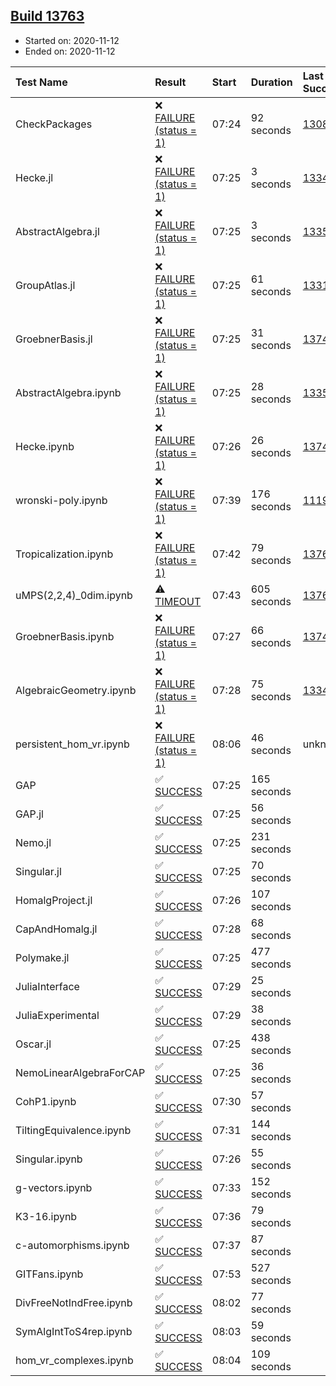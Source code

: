 ## [Build 13763](https://oscarci.mathematik.uni-kl.de/job/oscar/13763/)

* Started on: 2020-11-12
* Ended on: 2020-11-12

| Test Name    | Result | Start | Duration | Last Success | First Failure |
|:-------------|:-------|:------|:---------|:-------------|:--------------|
| CheckPackages | ❌ [FAILURE (status = 1)](https://oscarci.mathematik.uni-kl.de/job/oscar/13763/artifact/logs/build-13763/CheckPackages.log) | 07:24 | 92 seconds | [13085](https://oscarci.mathematik.uni-kl.de/job/oscar/13085/) | [13086](https://oscarci.mathematik.uni-kl.de/job/oscar/13086/) |
| Hecke.jl | ❌ [FAILURE (status = 1)](https://oscarci.mathematik.uni-kl.de/job/oscar/13763/artifact/logs/build-13763/Hecke.jl.log) | 07:25 | 3 seconds | [13341](https://oscarci.mathematik.uni-kl.de/job/oscar/13341/) | [13342](https://oscarci.mathematik.uni-kl.de/job/oscar/13342/) |
| AbstractAlgebra.jl | ❌ [FAILURE (status = 1)](https://oscarci.mathematik.uni-kl.de/job/oscar/13763/artifact/logs/build-13763/AbstractAlgebra.jl.log) | 07:25 | 3 seconds | [13355](https://oscarci.mathematik.uni-kl.de/job/oscar/13355/) | [13356](https://oscarci.mathematik.uni-kl.de/job/oscar/13356/) |
| GroupAtlas.jl | ❌ [FAILURE (status = 1)](https://oscarci.mathematik.uni-kl.de/job/oscar/13763/artifact/logs/build-13763/GroupAtlas.jl.log) | 07:25 | 61 seconds | [13311](https://oscarci.mathematik.uni-kl.de/job/oscar/13311/) | [13312](https://oscarci.mathematik.uni-kl.de/job/oscar/13312/) |
| GroebnerBasis.jl | ❌ [FAILURE (status = 1)](https://oscarci.mathematik.uni-kl.de/job/oscar/13763/artifact/logs/build-13763/GroebnerBasis.jl.log) | 07:25 | 31 seconds | [13747](https://oscarci.mathematik.uni-kl.de/job/oscar/13747/) | [13748](https://oscarci.mathematik.uni-kl.de/job/oscar/13748/) |
| AbstractAlgebra.ipynb | ❌ [FAILURE (status = 1)](https://oscarci.mathematik.uni-kl.de/job/oscar/13763/artifact/logs/build-13763/AbstractAlgebra.ipynb.log) | 07:25 | 28 seconds | [13355](https://oscarci.mathematik.uni-kl.de/job/oscar/13355/) | [13356](https://oscarci.mathematik.uni-kl.de/job/oscar/13356/) |
| Hecke.ipynb | ❌ [FAILURE (status = 1)](https://oscarci.mathematik.uni-kl.de/job/oscar/13763/artifact/logs/build-13763/Hecke.ipynb.log) | 07:26 | 26 seconds | [13749](https://oscarci.mathematik.uni-kl.de/job/oscar/13749/) | [13750](https://oscarci.mathematik.uni-kl.de/job/oscar/13750/) |
| wronski-poly.ipynb | ❌ [FAILURE (status = 1)](https://oscarci.mathematik.uni-kl.de/job/oscar/13763/artifact/logs/build-13763/wronski-poly.ipynb.log) | 07:39 | 176 seconds | [11192](https://oscarci.mathematik.uni-kl.de/job/oscar/11192/) | [11193](https://oscarci.mathematik.uni-kl.de/job/oscar/11193/) |
| Tropicalization.ipynb | ❌ [FAILURE (status = 1)](https://oscarci.mathematik.uni-kl.de/job/oscar/13763/artifact/logs/build-13763/Tropicalization.ipynb.log) | 07:42 | 79 seconds | [13762](https://oscarci.mathematik.uni-kl.de/job/oscar/13762/) | [13763](https://oscarci.mathematik.uni-kl.de/job/oscar/13763/) |
| uMPS(2,2,4)_0dim.ipynb | ⚠ [TIMEOUT](https://oscarci.mathematik.uni-kl.de/job/oscar/13763/artifact/logs/build-13763/uMPS-2-2-4-_0dim.ipynb.log) | 07:43 | 605 seconds | [13762](https://oscarci.mathematik.uni-kl.de/job/oscar/13762/) | [13763](https://oscarci.mathematik.uni-kl.de/job/oscar/13763/) |
| GroebnerBasis.ipynb | ❌ [FAILURE (status = 1)](https://oscarci.mathematik.uni-kl.de/job/oscar/13763/artifact/logs/build-13763/GroebnerBasis.ipynb.log) | 07:27 | 66 seconds | [13748](https://oscarci.mathematik.uni-kl.de/job/oscar/13748/) | [13749](https://oscarci.mathematik.uni-kl.de/job/oscar/13749/) |
| AlgebraicGeometry.ipynb | ❌ [FAILURE (status = 1)](https://oscarci.mathematik.uni-kl.de/job/oscar/13763/artifact/logs/build-13763/AlgebraicGeometry.ipynb.log) | 07:28 | 75 seconds | [13341](https://oscarci.mathematik.uni-kl.de/job/oscar/13341/) | [13342](https://oscarci.mathematik.uni-kl.de/job/oscar/13342/) |
| persistent_hom_vr.ipynb | ❌ [FAILURE (status = 1)](https://oscarci.mathematik.uni-kl.de/job/oscar/13763/artifact/logs/build-13763/persistent_hom_vr.ipynb.log) | 08:06 | 46 seconds | unknown | unknown |
| GAP | ✅ [SUCCESS](https://oscarci.mathematik.uni-kl.de/job/oscar/13763/artifact/logs/build-13763/GAP.log) | 07:25 | 165 seconds |  |  |
| GAP.jl | ✅ [SUCCESS](https://oscarci.mathematik.uni-kl.de/job/oscar/13763/artifact/logs/build-13763/GAP.jl.log) | 07:25 | 56 seconds |  |  |
| Nemo.jl | ✅ [SUCCESS](https://oscarci.mathematik.uni-kl.de/job/oscar/13763/artifact/logs/build-13763/Nemo.jl.log) | 07:25 | 231 seconds |  |  |
| Singular.jl | ✅ [SUCCESS](https://oscarci.mathematik.uni-kl.de/job/oscar/13763/artifact/logs/build-13763/Singular.jl.log) | 07:25 | 70 seconds |  |  |
| HomalgProject.jl | ✅ [SUCCESS](https://oscarci.mathematik.uni-kl.de/job/oscar/13763/artifact/logs/build-13763/HomalgProject.jl.log) | 07:26 | 107 seconds |  |  |
| CapAndHomalg.jl | ✅ [SUCCESS](https://oscarci.mathematik.uni-kl.de/job/oscar/13763/artifact/logs/build-13763/CapAndHomalg.jl.log) | 07:28 | 68 seconds |  |  |
| Polymake.jl | ✅ [SUCCESS](https://oscarci.mathematik.uni-kl.de/job/oscar/13763/artifact/logs/build-13763/Polymake.jl.log) | 07:25 | 477 seconds |  |  |
| JuliaInterface | ✅ [SUCCESS](https://oscarci.mathematik.uni-kl.de/job/oscar/13763/artifact/logs/build-13763/JuliaInterface.log) | 07:29 | 25 seconds |  |  |
| JuliaExperimental | ✅ [SUCCESS](https://oscarci.mathematik.uni-kl.de/job/oscar/13763/artifact/logs/build-13763/JuliaExperimental.log) | 07:29 | 38 seconds |  |  |
| Oscar.jl | ✅ [SUCCESS](https://oscarci.mathematik.uni-kl.de/job/oscar/13763/artifact/logs/build-13763/Oscar.jl.log) | 07:25 | 438 seconds |  |  |
| NemoLinearAlgebraForCAP | ✅ [SUCCESS](https://oscarci.mathematik.uni-kl.de/job/oscar/13763/artifact/logs/build-13763/NemoLinearAlgebraForCAP.log) | 07:25 | 36 seconds |  |  |
| CohP1.ipynb | ✅ [SUCCESS](https://oscarci.mathematik.uni-kl.de/job/oscar/13763/artifact/logs/build-13763/CohP1.ipynb.log) | 07:30 | 57 seconds |  |  |
| TiltingEquivalence.ipynb | ✅ [SUCCESS](https://oscarci.mathematik.uni-kl.de/job/oscar/13763/artifact/logs/build-13763/TiltingEquivalence.ipynb.log) | 07:31 | 144 seconds |  |  |
| Singular.ipynb | ✅ [SUCCESS](https://oscarci.mathematik.uni-kl.de/job/oscar/13763/artifact/logs/build-13763/Singular.ipynb.log) | 07:26 | 55 seconds |  |  |
| g-vectors.ipynb | ✅ [SUCCESS](https://oscarci.mathematik.uni-kl.de/job/oscar/13763/artifact/logs/build-13763/g-vectors.ipynb.log) | 07:33 | 152 seconds |  |  |
| K3-16.ipynb | ✅ [SUCCESS](https://oscarci.mathematik.uni-kl.de/job/oscar/13763/artifact/logs/build-13763/K3-16.ipynb.log) | 07:36 | 79 seconds |  |  |
| c-automorphisms.ipynb | ✅ [SUCCESS](https://oscarci.mathematik.uni-kl.de/job/oscar/13763/artifact/logs/build-13763/c-automorphisms.ipynb.log) | 07:37 | 87 seconds |  |  |
| GITFans.ipynb | ✅ [SUCCESS](https://oscarci.mathematik.uni-kl.de/job/oscar/13763/artifact/logs/build-13763/GITFans.ipynb.log) | 07:53 | 527 seconds |  |  |
| DivFreeNotIndFree.ipynb | ✅ [SUCCESS](https://oscarci.mathematik.uni-kl.de/job/oscar/13763/artifact/logs/build-13763/DivFreeNotIndFree.ipynb.log) | 08:02 | 77 seconds |  |  |
| SymAlgIntToS4rep.ipynb | ✅ [SUCCESS](https://oscarci.mathematik.uni-kl.de/job/oscar/13763/artifact/logs/build-13763/SymAlgIntToS4rep.ipynb.log) | 08:03 | 59 seconds |  |  |
| hom_vr_complexes.ipynb | ✅ [SUCCESS](https://oscarci.mathematik.uni-kl.de/job/oscar/13763/artifact/logs/build-13763/hom_vr_complexes.ipynb.log) | 08:04 | 109 seconds |  |  |
